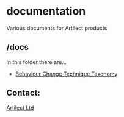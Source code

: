 # documentation
Various documents for Artilect products

## /docs
In this folder there are...

* [Behaviour Change Technique Taxonomy](docs/Behaviour%20Change%20Technique%20Taxonomy.pdf)


## Contact: 
[Artilect Ltd](https://artilect.co.nz)


